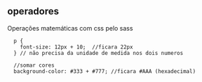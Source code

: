 ## operadores

Operações matemáticas com css pelo sass

      p {
        font-size: 12px + 10;  //ficara 22px
      } // não precisa da unidade de medida nos dois numeros

      //somar cores
      background-color: #333 + #777; //ficara #AAA (hexadecimal)


